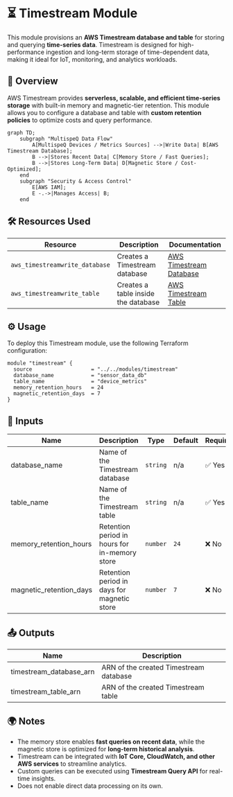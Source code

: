 # ⏳ Timestream Module

This module provisions an **AWS Timestream database and table** for storing and querying **time-series data**. Timestream is designed for high-performance ingestion and long-term storage of time-dependent data, making it ideal for IoT, monitoring, and analytics workloads.

## 📖 Overview

AWS Timestream provides **serverless, scalable, and efficient time-series storage** with built-in memory and magnetic-tier retention. This module allows you to configure a database and table with **custom retention policies** to optimize costs and query performance.

```mermaid
graph TD;
    subgraph "MultispeQ Data Flow"
        A[MultispeQ Devices / Metrics Sources] -->|Write Data| B[AWS Timestream Database];
        B -->|Stores Recent Data| C[Memory Store / Fast Queries];
        B -->|Stores Long-Term Data| D[Magnetic Store / Cost-Optimized];
    end
    subgraph "Security & Access Control"
        E[AWS IAM];
        E -.->|Manages Access| B;
    end
```

## 🛠 Resources Used

| Resource                       | Description                         | Documentation                                                                                                                   |
| ------------------------------ | ----------------------------------- | ------------------------------------------------------------------------------------------------------------------------------- |
| `aws_timestreamwrite_database` | Creates a Timestream database       | [AWS Timestream Database](https://registry.terraform.io/providers/hashicorp/aws/latest/docs/resources/timestreamwrite_database) |
| `aws_timestreamwrite_table`    | Creates a table inside the database | [AWS Timestream Table](https://registry.terraform.io/providers/hashicorp/aws/latest/docs/resources/timestreamwrite_table)       |

## ⚙️ Usage

To deploy this Timestream module, use the following Terraform configuration:

```hcl
module "timestream" {
  source                   = "../../modules/timestream"
  database_name            = "sensor_data_db"
  table_name               = "device_metrics"
  memory_retention_hours   = 24
  magnetic_retention_days  = 7
}
```

## 🔑 Inputs

| Name                    | Description                                   | Type     | Default | Required |
| ----------------------- | --------------------------------------------- | -------- | ------- | -------- |
| database_name           | Name of the Timestream database               | `string` | n/a     | ✅ Yes   |
| table_name              | Name of the Timestream table                  | `string` | n/a     | ✅ Yes   |
| memory_retention_hours  | Retention period in hours for in-memory store | `number` | `24`    | ❌ No    |
| magnetic_retention_days | Retention period in days for magnetic store   | `number` | `7`     | ❌ No    |

## 📤 Outputs

| Name                    | Description                            |
| ----------------------- | -------------------------------------- |
| timestream_database_arn | ARN of the created Timestream database |
| timestream_table_arn    | ARN of the created Timestream table    |

## 🌍 Notes

- The memory store enables **fast queries on recent data**, while the magnetic store is optimized for **long-term historical analysis**.
- Timestream can be integrated with **IoT Core, CloudWatch, and other AWS services** to streamline analytics.
- Custom queries can be executed using **Timestream Query API** for real-time insights.
- Does not enable direct data processing on its own.
